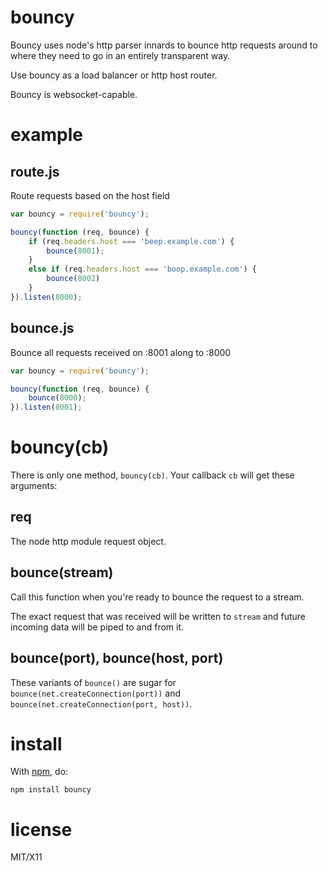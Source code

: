 bouncy
======

Bouncy uses node's http parser innards to bounce http requests around to where
they need to go in an entirely transparent way.

Use bouncy as a load balancer or http host router.

Bouncy is websocket-capable.

example
=======

route.js
--------

Route requests based on the host field

````javascript
var bouncy = require('bouncy');

bouncy(function (req, bounce) {
    if (req.headers.host === 'beep.example.com') {
        bounce(8001);
    }
    else if (req.headers.host === 'boop.example.com') {
        bounce(8002)
    }
}).listen(8000);
````

bounce.js
---------

Bounce all requests received on :8001 along to :8000

````javascript
var bouncy = require('bouncy');

bouncy(function (req, bounce) {
    bounce(8000);
}).listen(8001);
````

bouncy(cb)
==========

There is only one method, `bouncy(cb)`. Your callback `cb` will get these
arguments:

req
---

The node http module request object.

bounce(stream)
--------------

Call this function when you're ready to bounce the request to a stream.

The exact request that was received will be written to `stream` and future
incoming data will be piped to and from it.

bounce(port), bounce(host, port)
--------------------------------

These variants of `bounce()` are sugar for
`bounce(net.createConnection(port))`
and
`bounce(net.createConnection(port, host))`.

install
=======

With [npm](http://npmjs.org), do:

    npm install bouncy

license
=======

MIT/X11
